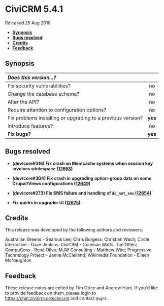 # CiviCRM 5.4.1

Released 25 Aug 2018

- **[Synopsis](#synopsis)**
- **[Bugs resolved](#bugs)**
- **[Credits](#credits)**
- **[Feedback](#feedback)**

## <a name="synopsis"></a>Synopsis

| *Does this version...?*                                         |         |
|:--------------------------------------------------------------- |:-------:|
| Fix security vulnerabilities?                                   |   no    |
| Change the database schema?                                     |   no    |
| Alter the API?                                                  |   no    |
| Require attention to configuration options?                     |   no    |
| Fix problems installing or upgrading to a previous version?     | **yes** |
| Introduce features?                                             |   no    |
| **Fix bugs?**                                                   | **yes** |

## <a name="bugs"></a>Bugs resolved

- **(dev/core#316) Fix crash on Memcache systems when session key involves
  whitespace ([12653](https://github.com/civicrm/civicrm-core/pull/12653))**

- **(dev/core#304) Fix crash in upgrading option-group data on some Drupal/Views
  configurations ([12649](https://github.com/civicrm/civicrm-core/pull/12649))**

- **(dev/core#273) Fix SMS failure and handling of `do_not_sms`
  ([12654](https://github.com/civicrm/civicrm-core/pull/12654))**

- **Fix quirks in upgrader UI
  ([12675](https://github.com/civicrm/civicrm-core/pull/12675))**

## <a name="credits"></a>Credits

This release was developed by the following authors and reviewers:

Australian Greens - Seamus Lee; Chris Burgess; Christian Wach; Circle
Interactive - Dave Jenkins; CiviCRM - Coleman Watts, Tim Otten; CompuCorp - René
Olivo; MJW Consulting - Matthew Wire; Progressive Technology Project - Jamie
McClelland; Wikimedia Foundation - Eileen McNaughton

## <a name="feedback"></a>Feedback

These release notes are edited by Tim Otten and Andrew Hunt.  If you'd like to
provide feedback on them, please login to https://chat.civicrm.org/civicrm and
contact `@agh1`.
